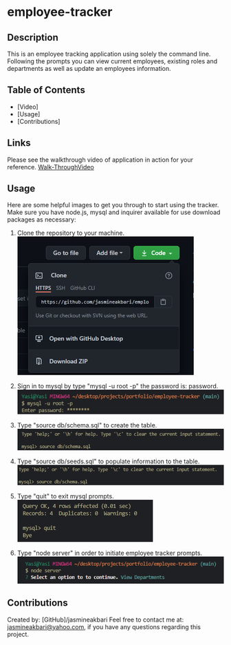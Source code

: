 # employee-tracker

## Description

This is an employee tracking application using solely the command line. Following the prompts you can view current employees, existing roles and departments as well as update an employees information.

## Table of Contents

* [Video]
* [Usage]
* [Contributions]

## Links
Please see the walkthrough video of application in action for your reference. [Walk-ThroughVideo](https://drive.google.com/file/d/1nmRiOLOFLytH3yOc5NMrdPoeHlYpHfz6/view)

## Usage

Here are some helpful images to get you through to start using the tracker. Make sure you have node.js, mysql and inquirer available for use download packages as necessary:

1. Clone the repository to your machine.</br>
![STEP1](./assets/images/step1.PNG)

2. Sign in to mysql by type "mysql -u root -p" the password is: password.
![STEP2](./assets/images/step2.PNG)

3. Type "source db/schema.sql" to create the table.
![STEP3](./assets/images/step3.PNG)

4. Type "source db/seeds.sql" to populate information to the table.
![STEP4](./assets/images/step4.PNG)

5. Type "quit" to exit mysql prompts.
![STEP5](./assets/images/step5.PNG)

6. Type "node server" in order to initiate employee tracker prompts.
![STEP6](./assets/images/step6.PNG)


## Contributions

Created by: [GitHub]/jasmineakbari Feel free to contact me at: jasmineakbari@yahoo.com, if you have any questions regarding this project.